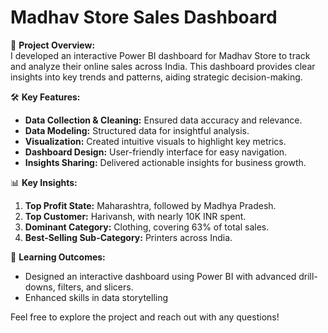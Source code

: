 # Madhav Store Sales Dashboard

🚀 **Project Overview:**  
I developed an interactive Power BI dashboard for Madhav Store to track and analyze their online sales across India. This dashboard provides clear insights into key trends and patterns, aiding strategic decision-making.

🛠️ **Key Features:**
- **Data Collection & Cleaning:** Ensured data accuracy and relevance.
- **Data Modeling:** Structured data for insightful analysis.
- **Visualization:** Created intuitive visuals to highlight key metrics.
- **Dashboard Design:** User-friendly interface for easy navigation.
- **Insights Sharing:** Delivered actionable insights for business growth.

📊 **Key Insights:**
1. **Top Profit State:** Maharashtra, followed by Madhya Pradesh.
2. **Top Customer:** Harivansh, with nearly 10K INR spent.
3. **Dominant Category:** Clothing, covering 63% of total sales.
4. **Best-Selling Sub-Category:** Printers across India.

🚀 **Learning Outcomes:**
- Designed an interactive dashboard using Power BI with advanced drill-downs, filters, and slicers.
- Enhanced skills in data storytelling

Feel free to explore the project and reach out with any questions!

